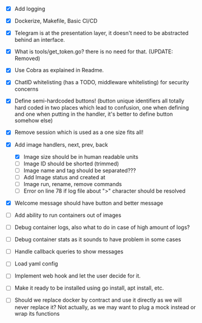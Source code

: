 - [x] Add logging
- [x] Dockerize, Makefile, Basic CI/CD
- [x] Telegram is at the presentation layer, it doesn't need to be abstracted behind an interface.
- [x] What is tools/get_token.go? there is no need for that. (UPDATE: Removed)
- [x] Use Cobra as explained in Readme.
- [x] ChatID whitelisting (has a TODO, middleware whitelisting) for security concerns
- [x] Define semi-hardcoded buttons! (button unique identifiers all totally hard coded in two places which lead to confusion, one when defining and one when putting in the handler, it's better to define button somehow else)
- [x] Remove session which is used as a one size fits all!
- [x] Add image handlers, next, prev, back
    - [x] Image size should be in human readable units
    - [ ] Image ID should be shorted (trimmed)
    - [ ] Image name and tag should be separated???
    - [ ] Add Image status and created at
    - [ ] Image run, rename, remove commands 
    - [ ] Error on line 78 if log file about ">" character should be resolved
- [x] Welcome message should have button and better message
- [ ] Add ability to run containers out of images
- [ ] Debug container logs, also what to do in case of high amount of logs?
- [ ] Debug container stats as it sounds to have problem in some cases
- [ ] Handle callback queries to show messages

- [ ] Load yaml config
- [ ] Implement web hook and let the user decide for it.
- [ ] Make it ready to be installed using go install, apt install, etc.
- [ ] Should we replace docker by contract and use it directly as we will never replace it? Not actually, as we may want to plug a mock instead or wrap its functions
